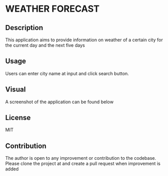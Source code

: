 # WEATHER FORECAST  

## Description
This application aims to provide information on weather of a certain city for the current day and the next five days

## Usage 
Users can enter city name at input and click search button.

## Visual
A screenshot of the application can be found below 
<img>
## License
MIT

## Contribution 
The author is open to any improvement or contribution to the codebase. Please clone the project at and create a pull request when improvement is added